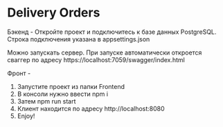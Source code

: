 # Delivery Orders

Бэкенд - 
Откройте проект и подключитесь к базе данных PostgreSQL. Строка подключения указана в appsettings.json

Можно запускать сервер. При запуске автоматически откроется сваггер по адресу https://localhost:7059/swagger/index.html

Фронт - 
1) Запустите проект из папки Frontend
2) В консоли нужно ввести npm i
3) Затем npm run start
4) Клиент находится по адресу http://localhost:8080
5) Enjoy!
 
